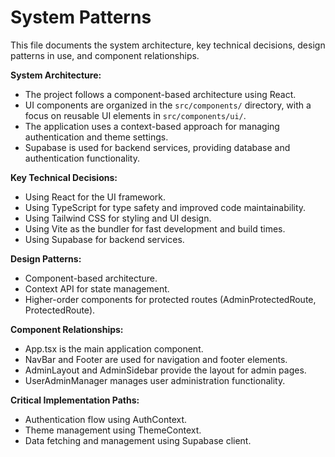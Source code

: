 # System Patterns

This file documents the system architecture, key technical decisions, design patterns in use, and component relationships.

**System Architecture:**

*   The project follows a component-based architecture using React.
*   UI components are organized in the `src/components/` directory, with a focus on reusable UI elements in `src/components/ui/`.
*   The application uses a context-based approach for managing authentication and theme settings.
*   Supabase is used for backend services, providing database and authentication functionality.

**Key Technical Decisions:**

*   Using React for the UI framework.
*   Using TypeScript for type safety and improved code maintainability.
*   Using Tailwind CSS for styling and UI design.
*   Using Vite as the bundler for fast development and build times.
*   Using Supabase for backend services.

**Design Patterns:**

*   Component-based architecture.
*   Context API for state management.
*   Higher-order components for protected routes (AdminProtectedRoute, ProtectedRoute).

**Component Relationships:**

*   App.tsx is the main application component.
*   NavBar and Footer are used for navigation and footer elements.
*   AdminLayout and AdminSidebar provide the layout for admin pages.
*   UserAdminManager manages user administration functionality.

**Critical Implementation Paths:**

*   Authentication flow using AuthContext.
*   Theme management using ThemeContext.
*   Data fetching and management using Supabase client.
